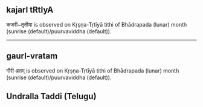 ## kajarI tRtIyA

कजरी~तृतीया is observed on Kṛṣṇa-Tṛtīyā tithi of Bhādrapada (lunar) month (sunrise (default)/puurvaviddha (default)).


---
## gaurI-vratam

गौरी-व्रतम् is observed on Kṛṣṇa-Tṛtīyā tithi of Bhādrapada (lunar) month (sunrise (default)/puurvaviddha (default)).

Undralla Taddi (Telugu)
---
